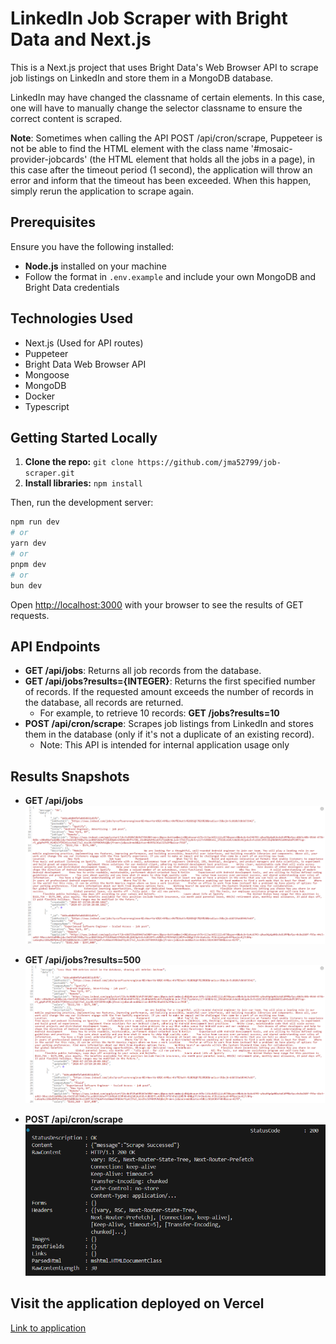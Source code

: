 # LinkedIn Job Scraper with Bright Data and Next.js

This is a Next.js project that uses Bright Data's Web Browser API to scrape job listings on LinkedIn and store them in a MongoDB database.

LinkedIn may have changed the classname of certain elements. In this case, one will have to manually change the selector classname to ensure the correct content is scraped.

**Note**: Sometimes when calling the API POST /api/cron/scrape, Puppeteer is not be able to find the HTML element with the class name '#mosaic-provider-jobcards' (the HTML element that holds all the jobs in a page), in this case after the timeout period (1 second), the application will throw an error and inform that the timeout has been exceeded. When this happen, simply rerun the application to scrape again. 

## Prerequisites

Ensure you have the following installed:
- **Node.js** installed on your machine
- Follow the format in `.env.example` and include your own MongoDB and Bright Data credentials

## Technologies Used
 
- Next.js (Used for API routes)
- Puppeteer
- Bright Data Web Browser API
- Mongoose
- MongoDB
- Docker
- Typescript

## Getting Started Locally

1. __Clone the repo:__ `git clone https://github.com/jma52799/job-scraper.git`
2. __Install libraries:__ `npm install`

Then, run the development server:

```bash
npm run dev
# or
yarn dev
# or
pnpm dev
# or
bun dev
```

Open [http://localhost:3000](http://localhost:3000) with your browser to see the results of GET requests.

## API Endpoints

- **GET /api/jobs**: Returns all job records from the database.
- **GET /api/jobs?results={INTEGER}**: Returns the first specified number of records. If the requested amount exceeds the number of records in the database, all records are returned.
   - For example, to retrieve 10 records: **GET /jobs?results=10**
- **POST /api/cron/scrape**: Scrapes job listings from LinkedIn and stores them in the database (only if it's not a duplicate of an existing record).
   - Note: This API is intended for internal application usage only

## Results Snapshots

- **GET /api/jobs**
![GET All Jobs Image](public/jobs.png)

- **GET /api/jobs?results=500**
![GET Some Jobs Image](public/jobs_query.png)

- **POST /api/cron/scrape**
![Scrape Success Image](public/scrape.png)

## Visit the application deployed on Vercel

 [Link to application](https://next-job-scraper.vercel.app/)
